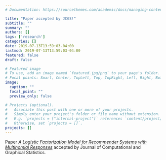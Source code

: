 ```yaml
---
# Documentation: https://sourcethemes.com/academic/docs/managing-content/

title: "Paper accepted by JCGS!"
subtitle: ""
summary: ""
authors: []
tags: ['research']
categories: []
date: 2019-07-13T13:59:03-04:00
lastmod: 2019-07-13T13:59:03-04:00
featured: false
draft: false

# Featured image
# To use, add an image named `featured.jpg/png` to your page's folder.
# Focal points: Smart, Center, TopLeft, Top, TopRight, Left, Right, BottomLeft, Bottom, BottomRight.
image:
  caption: ""
  focal_point: ""
  preview_only: false

# Projects (optional).
#   Associate this post with one or more of your projects.
#   Simply enter your project's folder or file name without extension.
#   E.g. `projects = ["internal-project"]` references `content/project/deep-learning/index.md`.
#   Otherwise, set `projects = []`.
projects: []
---
```


Paper [*A Logistic Factorization Model for Recommender Systems with Multinomial Responses*](../jcgs.pdf) accepted by Journal of Computational and Graphical Statistics.